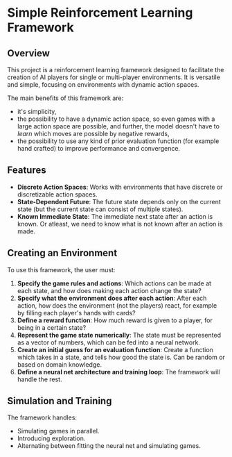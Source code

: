 # Simple Reinforcement Learning Framework

## Overview
This project is a reinforcement learning framework designed to facilitate the creation of AI players for single or multi-player environments. It is versatile and simple, focusing on environments with dynamic action spaces.

The main benefits of this framework are: 
- it's simplicity,
- the possibility to have a dynamic action space, so even games with a large action space are possible, and further, the model doesn't have to *learn* which moves are possible by negative rewards,
- the possibility to use any kind of prior evaluation function (for example hand crafted) to improve performance and convergence.


## Features
- **Discrete Action Spaces**: Works with environments that have discrete or discretizable action spaces.
- **State-Dependent Future**: The future state depends only on the current state (but the current state can consist of multiple states).
- **Known Immediate State**: The immediate next state after an action is known. Or atleast, we need to know what is not known after an action is made.

## Creating an Environment
To use this framework, the user must:
1. **Specify the game rules and actions**: Which actions can be made at each state, and how does making each action change the state?
2. **Specify what the environment does after each action**: After each action, how does the environment (not the players) react, for example by filling each player's hands with cards?
3. **Define a reward function**: How much reward is given to a player, for being in a certain state?
4. **Represent the game state numerically**: The state must be represented as a vector of numbers, which can be fed into a neural network.
5. **Create an initial guess for an evaluation function**: Create a function which takes in a state, and tells how good the state is. Can be random or based on domain knowledge.
6. **Define a neural net architecture and training loop**: The framework will handle the rest.

## Simulation and Training
The framework handles:
- Simulating games in parallel.
- Introducing exploration.
- Alternating between fitting the neural net and simulating games.

